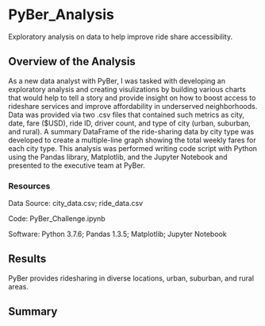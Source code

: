 # PyBer_Analysis
Exploratory analysis on data to help improve ride share accessibility.
## Overview of the Analysis
As a new data analyst with PyBer, I was tasked with developing an exploratory analysis and creating visulizations by building various charts that would help to tell a story and provide insight on how to boost access to rideshare services and improve affordability in underserved neighborhoods.  Data was provided via two .csv files that contained such metrics as city, date, fare ($USD), ride ID, driver count, and type of city (urban, suburban, and rural).  A summary DataFrame of the ride-sharing data by city type was developed to create a multiple-line graph showing the total weekly fares for each city type.  This analysis was performed writing code script with Python using the Pandas library, Matplotlib, and the Jupyter Notebook and presented to the executive team at PyBer.

### Resources
Data Source:  city_data.csv; ride_data.csv

Code:  PyBer_Challenge.ipynb

Software:  Python 3.7.6; Pandas 1.3.5; Matplotlib; Jupyter Notebook

## Results
PyBer provides ridesharing in diverse locations, urban, suburban, and rural areas.  
## Summary
